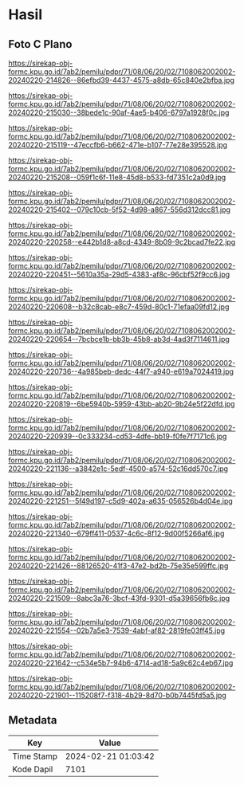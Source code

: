 # Hasil

## Foto C Plano

https://sirekap-obj-formc.kpu.go.id/7ab2/pemilu/pdpr/71/08/06/20/02/7108062002002-20240220-214826--86efbd39-4437-4575-a8db-65c840e2bfba.jpg

https://sirekap-obj-formc.kpu.go.id/7ab2/pemilu/pdpr/71/08/06/20/02/7108062002002-20240220-215030--38bede1c-90af-4ae5-b406-6797a1928f0c.jpg

https://sirekap-obj-formc.kpu.go.id/7ab2/pemilu/pdpr/71/08/06/20/02/7108062002002-20240220-215119--47eccfb6-b662-471e-b107-77e28e395528.jpg

https://sirekap-obj-formc.kpu.go.id/7ab2/pemilu/pdpr/71/08/06/20/02/7108062002002-20240220-215208--059f1c6f-11e8-45d8-b533-fd7351c2a0d9.jpg

https://sirekap-obj-formc.kpu.go.id/7ab2/pemilu/pdpr/71/08/06/20/02/7108062002002-20240220-215402--079c10cb-5f52-4d98-a867-556d312dcc81.jpg

https://sirekap-obj-formc.kpu.go.id/7ab2/pemilu/pdpr/71/08/06/20/02/7108062002002-20240220-220258--e442b1d8-a8cd-4349-8b09-9c2bcad7fe22.jpg

https://sirekap-obj-formc.kpu.go.id/7ab2/pemilu/pdpr/71/08/06/20/02/7108062002002-20240220-220451--5610a35a-29d5-4383-af8c-96cbf52f9cc6.jpg

https://sirekap-obj-formc.kpu.go.id/7ab2/pemilu/pdpr/71/08/06/20/02/7108062002002-20240220-220608--b32c8cab-e8c7-459d-80c1-71efaa09fd12.jpg

https://sirekap-obj-formc.kpu.go.id/7ab2/pemilu/pdpr/71/08/06/20/02/7108062002002-20240220-220654--7bcbce1b-bb3b-45b8-ab3d-4ad3f7114611.jpg

https://sirekap-obj-formc.kpu.go.id/7ab2/pemilu/pdpr/71/08/06/20/02/7108062002002-20240220-220736--4a985beb-dedc-44f7-a940-e619a7024419.jpg

https://sirekap-obj-formc.kpu.go.id/7ab2/pemilu/pdpr/71/08/06/20/02/7108062002002-20240220-220819--6be5940b-5959-43bb-ab20-9b24e5f22dfd.jpg

https://sirekap-obj-formc.kpu.go.id/7ab2/pemilu/pdpr/71/08/06/20/02/7108062002002-20240220-220939--0c333234-cd53-4dfe-bb19-f0fe7f7171c6.jpg

https://sirekap-obj-formc.kpu.go.id/7ab2/pemilu/pdpr/71/08/06/20/02/7108062002002-20240220-221136--a3842e1c-5edf-4500-a574-52c16dd570c7.jpg

https://sirekap-obj-formc.kpu.go.id/7ab2/pemilu/pdpr/71/08/06/20/02/7108062002002-20240220-221251--5f49d197-c5d9-402a-a635-056526b4d04e.jpg

https://sirekap-obj-formc.kpu.go.id/7ab2/pemilu/pdpr/71/08/06/20/02/7108062002002-20240220-221340--679ff411-0537-4c6c-8f12-9d00f5266af6.jpg

https://sirekap-obj-formc.kpu.go.id/7ab2/pemilu/pdpr/71/08/06/20/02/7108062002002-20240220-221426--88126520-41f3-47e2-bd2b-75e35e599ffc.jpg

https://sirekap-obj-formc.kpu.go.id/7ab2/pemilu/pdpr/71/08/06/20/02/7108062002002-20240220-221509--8abc3a76-3bcf-43fd-9301-d5a39656fb6c.jpg

https://sirekap-obj-formc.kpu.go.id/7ab2/pemilu/pdpr/71/08/06/20/02/7108062002002-20240220-221554--02b7a5e3-7539-4abf-af82-2819fe03ff45.jpg

https://sirekap-obj-formc.kpu.go.id/7ab2/pemilu/pdpr/71/08/06/20/02/7108062002002-20240220-221642--c534e5b7-94b6-4714-ad18-5a9c62c4eb67.jpg

https://sirekap-obj-formc.kpu.go.id/7ab2/pemilu/pdpr/71/08/06/20/02/7108062002002-20240220-221901--115208f7-f318-4b29-8d70-b0b7445fd5a5.jpg


## Metadata

| Key        | Value               |
| ---------- | ------------------- |
| Time Stamp | 2024-02-21 01:03:42 |
| Kode Dapil | 7101                |



